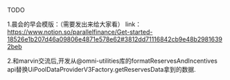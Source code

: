 TODO

1.晨会的早会模版：（需要发出来给大家看）
link：https://www.notion.so/parallelfinance/Get-started-18526e1b207d46a09806e4871e578e62#3812dd71116842cb9e48b29816392beb

2.和marvin交流后,开发从@omni-utilities库的formatReservesAndIncentives api替换UiPoolDataProviderV3Factory.getReservesData拿到的数据.